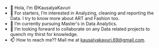 - 👋 Hola, I’m @KausalyaKavuri
- 👀 For starters, I’m interested in Analyzing, cleaning and reporting the Data. I try to know more about ART and Fashion too.
- 🌱 I’m currently pursuing Master's in Data Analytics.
- 💞️ I’m looking forward to collaborate on any Data related projects to quench my thirst for knowledge.
- 📫 How to reach me?? Mail me at kausalyakavuri.69@gmail.com.

<!---
KausalyaKavuri/KausalyaKavuri is a ✨ special ✨ repository because its `README.md` (this file) appears on your GitHub profile.
You can click the Preview link to take a look at your changes.
--->
